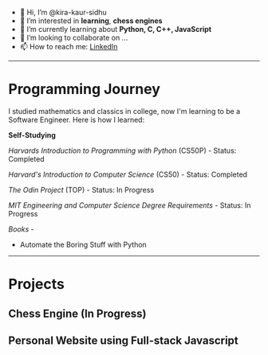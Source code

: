 - 👋 Hi, I’m @kira-kaur-sidhu
- 👀 I’m interested in **learning**, **chess engines**
- 🌱 I’m currently learning about **Python, C, C++, JavaScript**
- 💞️ I’m looking to collaborate on ...
- 📫 How to reach me: [LinkedIn](https://www.linkedin.com/in/kira-kaur-661518248/)

<!---
kira-kaur-sidhu/kira-kaur-sidhu is a ✨ special ✨ repository because its `README.md` (this file) appears on your GitHub profile.
You can click the Preview link to take a look at your changes.
--->
---
# Programming Journey
I studied mathematics and classics in college, now I'm learning to be a Software Engineer. Here is how I learned:

**Self-Studying**

*Harvards Introduction to Programming with Python* (CS50P) - Status: Completed

*Harvard's Introduction to Computer Science* (CS50) - Status: Completed

*The Odin Project* (TOP) - Status: In Progress

*MIT Engineering and Computer Science Degree Requirements* - Status: In Progress

*Books* -
* Automate the Boring Stuff with Python

---
# Projects
## Chess Engine (In Progress)

## Personal Website using Full-stack Javascript
